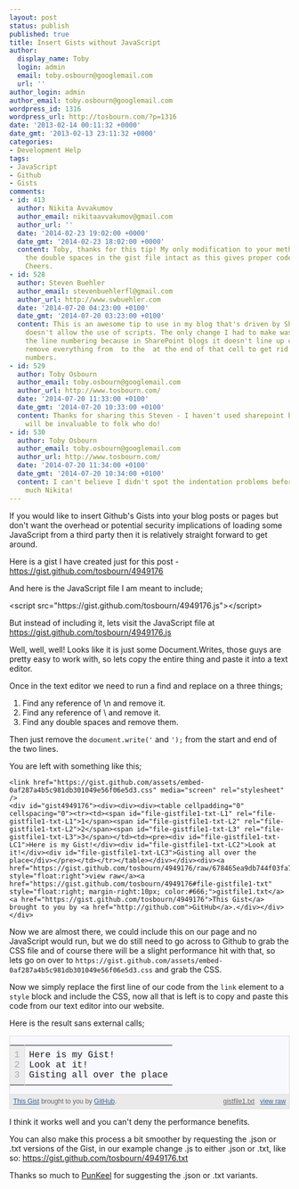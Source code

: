 ```yaml
---
layout: post
status: publish
published: true
title: Insert Gists without JavaScript
author:
  display_name: Toby
  login: admin
  email: toby.osbourn@googlemail.com
  url: ''
author_login: admin
author_email: toby.osbourn@googlemail.com
wordpress_id: 1316
wordpress_url: http://tosbourn.com/?p=1316
date: '2013-02-14 00:11:32 +0000'
date_gmt: '2013-02-13 23:11:32 +0000'
categories:
- Development Help
tags:
- JavaScript
- Github
- Gists
comments:
- id: 413
  author: Nikita Avvakumov
  author_email: nikitaavvakumov@gmail.com
  author_url: ''
  date: '2014-02-23 19:02:00 +0000'
  date_gmt: '2014-02-23 18:02:00 +0000'
  content: Toby, thanks for this tip! My only modification to your method is to leave
    the double spaces in the gist file intact as this gives proper code indentation.
    Cheers.
- id: 528
  author: Steven Buehler
  author_email: stevenbuehlerfl@gmail.com
  author_url: http://www.swbuehler.com
  date: '2014-07-20 04:23:00 +0100'
  date_gmt: '2014-07-20 03:23:00 +0100'
  content: This is an awesome tip to use in my blog that's driven by SharePoint, which
    doesn't allow the use of scripts. The only change I had to make was to remove
    the line numbering because in SharePoint blogs it doesn't line up correctly (I
    remove everything from  to the  at the end of that cell to get rid of the line
    numbers.
- id: 529
  author: Toby Osbourn
  author_email: toby.osbourn@googlemail.com
  author_url: http://www.tosbourn.com/
  date: '2014-07-20 11:33:00 +0100'
  date_gmt: '2014-07-20 10:33:00 +0100'
  content: Thanks for sharing this Steven - I haven't used sharepoint before but this
    will be invaluable to folk who do!
- id: 530
  author: Toby Osbourn
  author_email: toby.osbourn@googlemail.com
  author_url: http://www.tosbourn.com/
  date: '2014-07-20 11:34:00 +0100'
  date_gmt: '2014-07-20 10:34:00 +0100'
  content: I can't believe I didn't spot the indentation problems before, thanks so
    much Nikita!
---
```

<p>If you would like to insert Github's Gists into your blog posts or pages but don't want the overhead or potential security implications of loading some JavaScript from a third party then it is relatively straight forward to get around.</p>
<p>Here is a gist I have created just for this post - <a href="https://gist.github.com/tosbourn/4949176">https://gist.github.com/tosbourn/4949176</a></p>
<p>And here is the JavaScript file I am meant to include;</p>
<p>&lt;script src="https://gist.github.com/tosbourn/4949176.js"&gt;&lt;/script&gt;</p>
<p>But instead of including it, lets visit the JavaScript file at <a href="https://gist.github.com/tosbourn/4949176.js">https://gist.github.com/tosbourn/4949176.js</a></p>
<p>Well, well, well! Looks like it is just some Document.Writes, those guys are pretty easy to work with, so lets copy the entire thing and paste it into a text editor.</p>
<p>Once in the text editor we need to run a find and replace on a three things;</p>
<ol>
<li>Find any reference of \n and remove it.</li>
<li>Find any reference of \ and remove it.</li>
<li>Find any double spaces and remove them.</li>
</ol>
<p>Then just remove the <code>document.write('</code> and <code>');</code> from the start and end of the two lines.</p>
<p>You are left with something like this;</p>
<pre><code>&lt;link href="https://gist.github.com/assets/embed-0af287a4b5c981db301049e56f06e5d3.css" media="screen" rel="stylesheet" /&gt;
&lt;div id="gist4949176"&gt;&lt;div&gt;&lt;div&gt;&lt;div&gt;&lt;table cellpadding="0" cellspacing="0"&gt;&lt;tr&gt;&lt;td&gt;&lt;span id="file-gistfile1-txt-L1" rel="file-gistfile1-txt-L1"&gt;1&lt;/span&gt;&lt;span id="file-gistfile1-txt-L2" rel="file-gistfile1-txt-L2"&gt;2&lt;/span&gt;&lt;span id="file-gistfile1-txt-L3" rel="file-gistfile1-txt-L3"&gt;3&lt;/span&gt;&lt;/td&gt;&lt;td&gt;&lt;pre&gt;&lt;div id="file-gistfile1-txt-LC1"&gt;Here is my Gist!&lt;/div&gt;&lt;div id="file-gistfile1-txt-LC2"&gt;Look at it!&lt;/div&gt;&lt;div id="file-gistfile1-txt-LC3"&gt;Gisting all over the place&lt;/div&gt;&lt;/pre&gt;&lt;/td&gt;&lt;/tr&gt;&lt;/table&gt;&lt;/div&gt;&lt;/div&gt;&lt;div&gt;&lt;a href="https://gist.github.com/tosbourn/4949176/raw/678465ea9db744f03fa7628745942fae281d1123/gistfile1.txt" style="float:right"&gt;view raw&lt;/a&gt;&lt;a href="https://gist.github.com/tosbourn/4949176#file-gistfile1-txt" style="float:right; margin-right:10px; color:#666;"&gt;gistfile1.txt&lt;/a&gt;&lt;a href="https://gist.github.com/tosbourn/4949176"&gt;This Gist&lt;/a&gt; brought to you by &lt;a href="http://github.com"&gt;GitHub&lt;/a&gt;.&lt;/div&gt;&lt;/div&gt;&lt;/div&gt;		
</code></pre>
<p>Now we are almost there, we could include this on our page and no JavaScript would run, but we do still need to go across to Github to grab the CSS file and of course there will be a slight performance hit with that, so lets go on over to <code>https://gist.github.com/assets/embed-0af287a4b5c981db301049e56f06e5d3.css</code> and grab the CSS.</p>
<p>Now we simply replace the first line of our code from the <code>link</code> element to a <code>style</code> block and include the CSS, now all that is left is to copy and paste this code from our text editor into our website.</p>
<p>Here is the result sans external calls;</p>
<style type="text/css"><!--<br />
.gist{color:#000}.gist .gist-file{border:1px solid #dedede;font-family:Consolas, "Liberation Mono", Courier, monospace;margin-bottom:1em}.gist .gist-file .gist-meta{font-family:Helvetica, arial, freesans, clean, sans-serif;overflow:hidden;font-size:85%;padding:.5em;color:#666;background-color:#eaeaea}.gist .gist-file .gist-meta a{color:#369}.gist .gist-file .gist-meta a:visited{color:#737}.gist .gist-file .gist-data{overflow:auto;word-wrap:normal;background-color:#f8f8ff;border-bottom:1px solid #ddd;font-size:100%}.gist .gist-file .gist-data .line-data{padding:.5em !important}.gist .gist-file .gist-data .line-pre{font-family:Consolas, "Liberation Mono", Courier, monospace;background:transparent !important;border:none !important;margin:0 !important;padding:0 !important}.gist .gist-file .gist-data .gist-highlight{background:transparent !important}.gist .gist-file .gist-data .line-numbers{background-color:#ececec;color:#aaa;border-right:1px solid #ddd;text-align:right;padding:.5em}.gist .gist-file .gist-data .line-numbers .line-number{clear:right;display:block}.gist-syntax{background:#ffffff}.gist-syntax .c{color:#999988;font-style:italic}.gist-syntax .err{color:#a61717;background-color:#e3d2d2}.gist-syntax .k{color:#000000;font-weight:bold}.gist-syntax .o{color:#000000;font-weight:bold}.gist-syntax .cm{color:#999988;font-style:italic}.gist-syntax .cp{color:#999999;font-weight:bold}.gist-syntax .c1{color:#999988;font-style:italic}.gist-syntax .cs{color:#999999;font-weight:bold;font-style:italic}.gist-syntax .gd{color:#000000;background-color:#ffdddd}.gist-syntax .gd .x{color:#000000;background-color:#ffaaaa}.gist-syntax .ge{color:#000000;font-style:italic}.gist-syntax .gr{color:#aa0000}.gist-syntax .gh{color:#999999}.gist-syntax .gi{color:#000000;background-color:#ddffdd}.gist-syntax .gi .x{color:#000000;background-color:#aaffaa}.gist-syntax .go{color:#888888}.gist-syntax .gp{color:#555555}.gist-syntax .gs{font-weight:bold}.gist-syntax .gu{color:#aaaaaa}.gist-syntax .gt{color:#aa0000}.gist-syntax .kc{color:#000000;font-weight:bold}.gist-syntax .kd{color:#000000;font-weight:bold}.gist-syntax .kp{color:#000000;font-weight:bold}.gist-syntax .kr{color:#000000;font-weight:bold}.gist-syntax .kt{color:#445588;font-weight:bold}.gist-syntax .m{color:#009999}.gist-syntax .s{color:#d14}.gist-syntax .na{color:#008080}.gist-syntax .nb{color:#0086B3}.gist-syntax .nc{color:#445588;font-weight:bold}.gist-syntax .no{color:#008080}.gist-syntax .ni{color:#800080}.gist-syntax .ne{color:#990000;font-weight:bold}.gist-syntax .nf{color:#990000;font-weight:bold}.gist-syntax .nn{color:#555555}.gist-syntax .nt{color:#000080}.gist-syntax .nv{color:#008080}.gist-syntax .ow{color:#000000;font-weight:bold}.gist-syntax .w{color:#bbbbbb}.gist-syntax .mf{color:#009999}.gist-syntax .mh{color:#009999}.gist-syntax .mi{color:#009999}.gist-syntax .mo{color:#009999}.gist-syntax .sb{color:#d14}.gist-syntax .sc{color:#d14}.gist-syntax .sd{color:#d14}.gist-syntax .s2{color:#d14}.gist-syntax .se{color:#d14}.gist-syntax .sh{color:#d14}.gist-syntax .si{color:#d14}.gist-syntax .sx{color:#d14}.gist-syntax .sr{color:#009926}.gist-syntax .s1{color:#d14}.gist-syntax .ss{color:#990073}.gist-syntax .bp{color:#999999}.gist-syntax .vc{color:#008080}.gist-syntax .vg{color:#008080}.gist-syntax .vi{color:#008080}.gist-syntax .il{color:#009999}<br />
--></style>
<div class="gist" id="gist4949176">
<div class="gist-file">
<div class="gist-data gist-syntax">
<div class="file-data">
<table class="lines highlight" cellspacing="0" cellpadding="0">
<tbody>
<tr>
<td class="line-numbers"><span class="line-number" id="file-gistfile1-txt-L1">1</span><span class="line-number" id="file-gistfile1-txt-L2">2</span><span class="line-number" id="file-gistfile1-txt-L3">3</span></td>
<td class="line-data">
<div class="line" id="file-gistfile1-txt-LC1">Here is my Gist!</div>
<div class="line" id="file-gistfile1-txt-LC2">Look at it!</div>
<div class="line" id="file-gistfile1-txt-LC3">Gisting all over the place</div>
</td>
</tr>
</tbody>
</table>
</div>
</div>
<div class="gist-meta"><a style="float: right;" href="https://gist.github.com/tosbourn/4949176/raw/678465ea9db744f03fa7628745942fae281d1123/gistfile1.txt">view raw</a><a style="float: right; margin-right: 10px; color: #666;" href="https://gist.github.com/tosbourn/4949176#file-gistfile1-txt">gistfile1.txt</a><a href="https://gist.github.com/tosbourn/4949176">This Gist</a> brought to you by <a href="http://github.com">GitHub</a>.</div>
</div>
</div>
<p>I think it works well and you can't deny the performance benefits.</p>
<p>You can also make this process a bit smoother by requesting the .json or .txt versions of the Gist, in our example change .js to either .json or .txt, like so: <a href="https://gist.github.com/tosbourn/4949176.txt">https://gist.github.com/tosbourn/4949176.txt</a></p>
<p>Thanks so much to <a href="https://twitter.com/PunKeel">PunKeel</a> for suggesting the .json or .txt variants.</p>
